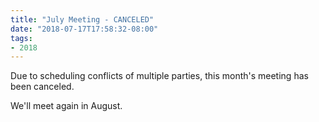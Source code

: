 ```yaml
---
title: "July Meeting - CANCELED"
date: "2018-07-17T17:58:32-08:00"
tags:
- 2018
---
```


Due to scheduling conflicts of multiple parties, this month's meeting has been canceled.

We'll meet again in August.
